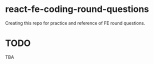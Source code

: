 # react-fe-coding-round-questions
Creating this repo for practice and reference of FE round questions.

# TODO
TBA
